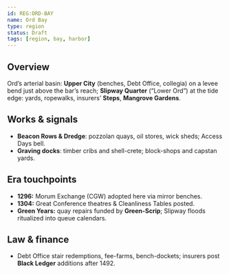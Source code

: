 ```yaml
---
id: REG:ORD-BAY
name: Ord Bay
type: region
status: Draft
tags: [region, bay, harbor]
---
```


## Overview
Ord’s arterial basin: **Upper City** (benches, Debt Office, collegia) on a levee bend just above the bar’s reach; **Slipway Quarter** (“Lower Ord”) at the tide edge: yards, ropewalks, insurers’ **Steps**, **Mangrove Gardens**.

## Works & signals
- **Beacon Rows & Dredge**: pozzolan quays, oil stores, wick sheds; Access Days bell.
- **Graving docks**: timber cribs and shell-crete; block-shops and capstan yards.

## Era touchpoints
- **1296:** Morum Exchange (CGW) adopted here via mirror benches.
- **1304:** Great Conference theatres & Cleanliness Tables posted.
- **Green Years:** quay repairs funded by **Green-Scrip**; Slipway floods ritualized into queue calendars.

## Law & finance
- Debt Office stair redemptions, fee-farms, bench-dockets; insurers post **Black Ledger** additions after 1492.
